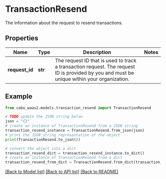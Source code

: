 # TransactionResend

The information about the request to resend transactions.

## Properties

Name | Type | Description | Notes
------------ | ------------- | ------------- | -------------
**request_id** | **str** | The request ID that is used to track a transaction request. The request ID is provided by you and must be unique within your organization. | 

## Example

```python
from cobo_waas2.models.transaction_resend import TransactionResend

# TODO update the JSON string below
json = "{}"
# create an instance of TransactionResend from a JSON string
transaction_resend_instance = TransactionResend.from_json(json)
# print the JSON string representation of the object
print(TransactionResend.to_json())

# convert the object into a dict
transaction_resend_dict = transaction_resend_instance.to_dict()
# create an instance of TransactionResend from a dict
transaction_resend_from_dict = TransactionResend.from_dict(transaction_resend_dict)
```
[[Back to Model list]](../README.md#documentation-for-models) [[Back to API list]](../README.md#documentation-for-api-endpoints) [[Back to README]](../README.md)


